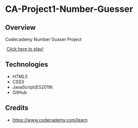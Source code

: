 # CA-Project1-Number-Guesser

## Overview
Codecademy Number Gusser Project
  
  <img src="https://cdn0.iconfinder.com/data/icons/entypo/80/link5-512.png" height="0.5" /> [Click here to play!](https://sarahfwood.github.io/CA-Project1-Number-Guesser/)


## Technologies
* HTML5
* CSS3
* JavaScript(ES2019)
* GitHub


## Credits
* https://www.codecademy.com/learn

